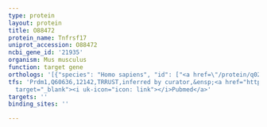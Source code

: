 ```yaml
---
type: protein
layout: protein
title: O88472
protein_name: Tnfrsf17
uniprot_accession: O88472
ncbi_gene_id: '21935'
organism: Mus musculus
function: target gene
orthologs: '[{"species": "Homo sapiens", "id": ["<a href=\"/protein/q02223\">Q02223</a>"]}, {"species": "Rattus norvegicus", "id": ["D3ZKQ8"]}]'
tfs: 'Prdm1,Q60636,12142,TRRUST,inferred by curator,&ensp;<a href="https://www.ncbi.nlm.nih.gov/pubmed/?term=29087512%5Buid%5D+OR+20339926%5Buid%5D"
  target="_blank"><i uk-icon="icon: link"></i>Pubmed</a>'
targets: ''
binding_sites: ''

---
```

